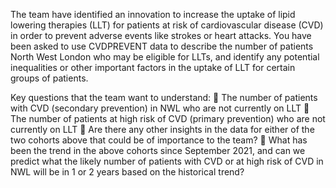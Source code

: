 The team have identified an innovation to increase the uptake of lipid lowering therapies (LLT) for patients at risk of cardiovascular disease (CVD) in order to
prevent adverse events like strokes or heart attacks. You have been asked to use CVDPREVENT data to describe the number of patients North West London who
may be eligible for LLTs, and identify any potential inequalities or other important factors in the uptake of LLT for certain groups of patients.

Key questions that the team want to understand:
 The number of patients with CVD (secondary prevention) in NWL who are not currently on LLT
 The number of patients at high risk of CVD (primary prevention) who are not currently on LLT
 Are there any other insights in the data for either of the two cohorts above that could be of importance to the team?
 What has been the trend in the above cohorts since September 2021, and can we predict what the likely number of patients with CVD or at high risk of
CVD in NWL will be in 1 or 2 years based on the historical trend?
